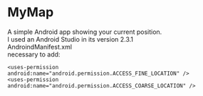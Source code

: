# MyMap
A simple Android app showing your current position.
<br>
I used an Android Studio in its version 2.3.1
<br>
AndroindManifest.xml
<br>
necessary to add: 
```
<uses-permission android:name="android.permission.ACCESS_FINE_LOCATION" />
<uses-permission android:name="android.permission.ACCESS_COARSE_LOCATION" />
```




